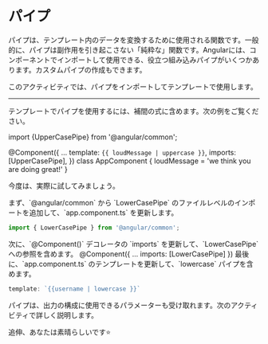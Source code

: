 # パイプ

パイプは、テンプレート内のデータを変換するために使用される関数です。一般的に、パイプは副作用を引き起こさない「純粋な」関数です。Angularには、コンポーネントでインポートして使用できる、役立つ組み込みパイプがいくつかあります。カスタムパイプの作成もできます。

このアクティビティでは、パイプをインポートしてテンプレートで使用します。

<hr>

テンプレートでパイプを使用するには、補間の式に含めます。次の例をご覧ください。

<docs-code language="ts" highlight="[1,5,6]">
import {UpperCasePipe} from '@angular/common';

@Component({
    ...
    template: `{{ loudMessage | uppercase }}`,
    imports:[UpperCasePipe],
})
class AppComponent {
    loudMessage = 'we think you are doing great!'
}
</docs-code>

今度は、実際に試してみましょう。

<docs-workflow>

<docs-step title="`LowerCase` パイプをインポートする">
まず、`@angular/common` から `LowerCasePipe` のファイルレベルのインポートを追加して、`app.component.ts` を更新します。

```ts
import { LowerCasePipe } from '@angular/common';
```

</docs-step>

<docs-step title="パイプをテンプレートのインポートに追加する">
次に、`@Component()` デコレータの `imports` を更新して、`LowerCasePipe` への参照を含めます。

<docs-code language="ts" highlight="[3]">
@Component({
    ...
    imports: [LowerCasePipe]
})
</docs-code>

</docs-step>

<docs-step title="パイプをテンプレートに追加する">
最後に、`app.component.ts` のテンプレートを更新して、`lowercase` パイプを含めます。

```ts
template: `{{username | lowercase }}`
```

</docs-step>

</docs-workflow>

パイプは、出力の構成に使用できるパラメーターも受け取れます。次のアクティビティで詳しく説明します。

追伸、あなたは素晴らしいです⭐️
